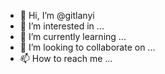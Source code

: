 - 👋 Hi, I’m @gitlanyi
- 👀 I’m interested in ...
- 🌱 I’m currently learning ...
- 💞️ I’m looking to collaborate on ...
- 📫 How to reach me ...

<!---
gitlanyi/gitlanyi is a ✨ special ✨ repository because its `README.md` (this file) appears on your GitHub profile.
You can click the Preview link to take a look at your changes.
--->
